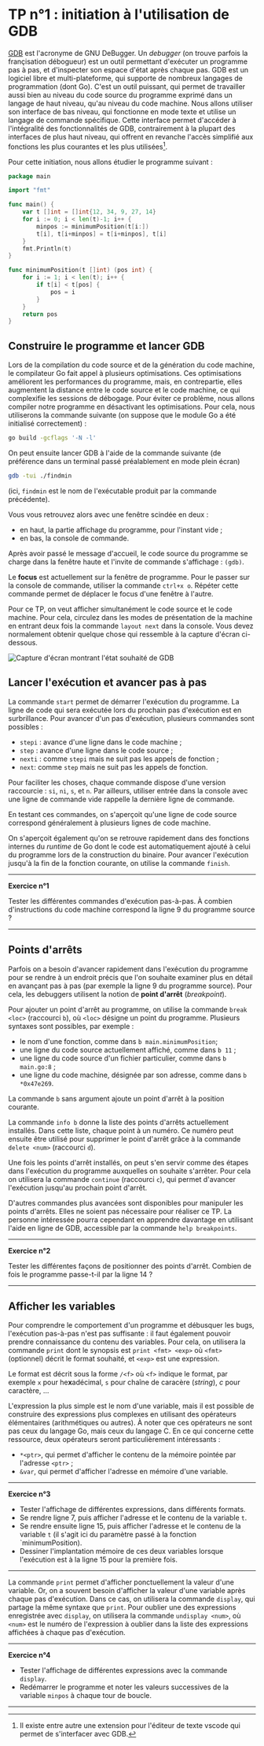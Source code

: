 # TP n°1 : initiation à l'utilisation de GDB

[GDB](https://sourceware.org/gdb) est l'acronyme de GNU DeBugger.
Un *debugger* (on trouve parfois la françisation débogueur) est un outil permettant d'exécuter un programme pas à pas, et d'inspecter son espace d'état après chaque pas.
GDB est un logiciel libre et multi-plateforme, qui supporte de nombreux langages de programmation (dont Go).
C'est un outil puissant, qui permet de travailler aussi bien au niveau du code source du programme exprimé dans un langage de haut niveau, qu'au niveau du code machine.
Nous allons utiliser son interface de bas niveau, qui fonctionne en mode texte et utilise un langage de commande spécifique. 
Cette interface permet d'accéder à l'intégralité des fonctionnalités de GDB, contrairement à la plupart des interfaces de plus haut niveau, qui offrent en revanche l'accès simplifié aux fonctions les plus courantes et les plus utilisées[^1].

Pour cette initiation, nous allons étudier le programme suivant :

```go
package main

import "fmt"

func main() {
	var t []int = []int{12, 34, 9, 27, 14}
	for i := 0; i < len(t)-1; i++ {
		minpos := minimumPosition(t[i:])
		t[i], t[i+minpos] = t[i+minpos], t[i]
	}
	fmt.Println(t)
}

func minimumPosition(t []int) (pos int) {
	for i := 1; i < len(t); i++ {
		if t[i] < t[pos] {
			pos = i
		}
	}
	return pos
}
```

## Construire le programme et lancer GDB

Lors de la compilation du code source et de la génération du code machine, le compilateur Go fait appel à plusieurs optimisations.
Ces optimisations améliorent les performances du programme, mais, en contrepartie, elles augmentent la distance entre le code source et le code machine, ce qui complexifie les sessions de débogage.
Pour éviter ce problème, nous allons compiler notre programme en désactivant les optimisations. 
Pour cela, nous utiliserons la commande suivante (on suppose que le module Go a été initialisé correctement) :

```bash
go build -gcflags '-N -l' 
```

On peut ensuite lancer GDB à l'aide de la commande suivante (de préférence dans un terminal passé préalablement en mode plein écran)

```bash
gdb -tui ./findmin
```
(ici, `findmin` est le nom de l'exécutable produit par la commande précédente).

Vous vous retrouvez alors avec une fenêtre scindée en deux :

  - en haut, la partie affichage du programme, pour l'instant vide ;
  - en bas, la console de commande.

Après avoir passé le message d'accueil, le code source du programme se charge dans la fenêtre haute et l'invite de commande s'affichage : `(gdb)`.

Le **focus** est actuellement sur la fenêtre de programme. Pour le passer sur la console de commande, utiliser la commande `ctrl+x o`.
Répéter cette commande permet de déplacer le focus d'une fenêtre à l'autre.

Pour ce TP, on veut afficher simultanément le code source et le code machine. 
Pour cela, circulez dans les modes de présentation de la machine en entrant deux fois la commande `layout next` dans la console. 
Vous devez normalement obtenir quelque chose qui ressemble à la capture d'écran ci-dessous.

![Capture d'écran montrant l'état souhaité de GDB](images/gdb-1.png)


## Lancer l'exécution et avancer pas à pas

La commande `start` permet de démarrer l'exécution du programme.
La ligne de code qui sera exécutée lors du prochain pas d'exécution est en surbrillance.
Pour avancer d'un pas d'exécution, plusieurs commandes sont possibles :

  - `stepi` : avance d'une ligne dans le code machine ;
  - `step` : avance d'une ligne dans le code source ;
  - `nexti` : comme `stepi` mais ne suit pas les appels de fonction ;
  - `next`: comme `step` mais ne suit pas les appels de fonction.

Pour faciliter les choses, chaque commande dispose d'une version raccourcie : `si`, `ni`, `s`, et `n`.
Par ailleurs, utiliser entrée dans la console avec une ligne de commande vide rappelle la dernière ligne de commande.

En testant ces commandes, on s'aperçoit qu'une ligne de code source correspond généralement à plusieurs lignes de code machine.

On s'aperçoit également qu'on se retrouve rapidement dans des fonctions internes du *runtime* de Go dont le code est automatiquement ajouté à celui du programme lors de la construction du binaire.
Pour avancer l'exécution jusqu'à la fin de la fonction courante, on utilise la commande `finish`.

---

**Exercice n°1**

Tester les différentes commandes d'exécution pas-à-pas.
À combien d'instructions du code machine correspond la ligne 9 du programme source ? 

---


## Points d'arrêts

Parfois on a besoin d'avancer rapidement dans l'exécution du programme pour se rendre à un endroit précis que l'on souhaite examiner plus en détail en avançant pas à pas (par exemple la ligne 9 du programme source).
Pour cela, les debuggers utilisent la notion de **point d'arrêt** (*breakpoint*).

Pour ajouter un point d'arrêt au programme, on utilise la commande `break <loc>` (raccourci `b`), où `<loc>` désigne un point du programme.
Plusieurs syntaxes sont possibles, par exemple :

  - le nom d'une fonction, comme dans `b main.minimumPosition`;
  - une ligne du code source actuellement affiché, comme dans `b 11` ;
  - une ligne du code source d'un fichier particulier, comme dans `b main.go:8` ;
  - une ligne du code machine, désignée par son adresse, comme dans `b *0x47e269`.

La commande `b` sans argument ajoute un point d'arrêt à la position courante.

La commande `info b` donne la liste des points d'arrêts actuellement installés.
Dans cette liste, chaque point à un numéro.
Ce numéro peut ensuite être utilisé pour supprimer le point d'arrêt grâce à la commande `delete <num>` (raccourci `d`).

Une fois les points d'arrêt installés, on peut s'en servir comme des étapes dans l'exécution du programme auxquelles on souhaite s'arrêter.
Pour cela on utilisera la commande `continue` (raccourci `c`), qui permet d'avancer l'exécution jusqu'au prochain point d'arrêt.

D'autres commandes plus avancées sont disponibles pour manipuler les points d'arrêts.
Elles ne soient pas nécessaire pour réaliser ce TP.
La personne intéressée pourra cependant en apprendre davantage en utilisant l'aide en ligne de GDB, accessible par la commande `help breakpoints`.


---

**Exercice n°2**

Tester les différentes façons de positionner des points d'arrêt.
Combien de fois le programme passe-t-il par la ligne 14 ?

---

## Afficher les variables 

Pour comprendre le comportement d'un programme et débusquer les bugs, l'exécution pas-à-pas n'est pas suffisante : il faut également pouvoir prendre connaissance du contenu des variables. 
Pour cela, on utilisera la commande `print` dont le synopsis est `print <fmt> <exp>` où `<fmt>` (optionnel) décrit le format souhaité, et `<exp>`  est une expression.

Le format est décrit sous la forme `/<f>` où `<f>` indique le format, par exemple `x` pour he**x**adécimal, `s` pour chaîne de caracère (*string*), *c* pour caractère, ...

L'expression la plus simple est le nom d'une variable, mais il est possible de construire des expressions plus complexes en utilisant des opérateurs élémentaires  (arithmétiques ou autres).
À noter que ces opérateurs ne sont pas ceux du langage Go, mais ceux du langage C.
En ce qui concerne cette ressource, deux opérateurs seront particulièrement intéressants :

  - `*<ptr>`, qui permet d'afficher le contenu de la mémoire pointée par l'adresse `<ptr>` ;
  - `&var`, qui permet d'afficher l'adresse en mémoire d'une variable.

---

**Exercice n°3**

  - Tester l'affichage de différentes expressions, dans différents formats.
  - Se rendre ligne 7, puis afficher l'adresse et le contenu de la variable `t`.
  - Se rendre ensuite ligne 15, puis afficher l'adresse et le contenu de la variable `t` (il s'agit ici du paramètre passé à la fonction `minimumPosition).
  - Dessiner l'implantation mémoire de ces deux variables lorsque l'exécution est à la ligne 15 pour la première fois.
---

La commande `print` permet d'afficher ponctuellement la valeur d'une variable.
Or, on a souvent besoin d'afficher la valeur d'une variable après chaque pas d'exécution.
Dans ce cas, on utilisera la commande `display`, qui partage la même syntaxe que `print`.
Pour oublier une des expressions enregistrée avec `display`, on utilisera la commande  `undisplay <num>`, où `<num>` est le numéro de l'expression à oublier dans la liste des expressions affichées à chaque pas d'exécution.

---


**Exercice n°4**

  - Tester l'affichage de différentes expressions avec la commande `display`.
  - Redémarrer le programme et noter les valeurs successives de la variable `minpos` à chaque tour de boucle.

---

[^1]: Il existe entre autre une extension pour l'éditeur de texte vscode qui permet de s'interfacer avec GDB.

